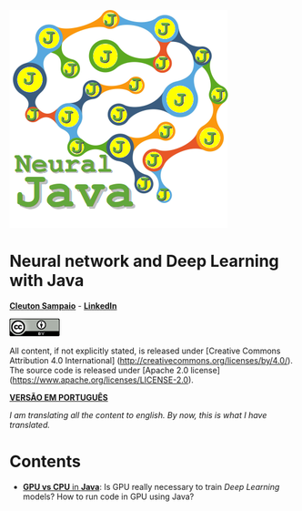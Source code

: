 ![](../icone.png)

# Neural network and Deep Learning with Java
[**Cleuton Sampaio**](https://github.com/cleuton) - [**LinkedIn**](https://www.linkedin.com/in/cleutonsampaio/) 

![](../88x31.png)


All content, if not explicitly stated, is released under [Creative Commons Attribution 4.0 International] (http://creativecommons.org/licenses/by/4.0/). The source code is released under [Apache 2.0 license] (https://www.apache.org/licenses/LICENSE-2.0).


[**VERSÃO EM PORTUGUÊS**](./)

*I am translating all the content to english. By now, this is what I have translated.*

# Contents

- [**GPU vs CPU** in **Java**](./gpu_cpu): Is GPU really necessary to train *Deep Learning* models? How to run code in GPU using Java?

